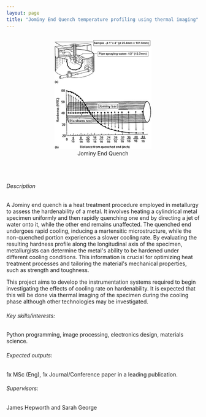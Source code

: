 ```yaml
---
layout: page
title: "Jominy End Quench temperature profiling using thermal imaging"
---
```

<!-- add image here -->
<div style="display: flex; justify-content: center;">
  <figure style="text-align: center;">
    <img src="/projects/jominy-quench/JominyEndQuench.jpg" alt="Jominy End Quench" width="60%">
    <figcaption>Jominy End Quench</figcaption>
  </figure>
</div>
<!-- Space after image -->
<br><br>

<!-- Body-->
###### Description

A Jominy end quench is a heat treatment procedure employed in metallurgy to assess the hardenability of a metal. It involves heating a cylindrical metal specimen uniformly and then rapidly quenching one end by directing a jet of water onto it, while the other end remains unaffected. The quenched end undergoes rapid cooling, inducing a martensitic microstructure, while the non-quenched portion experiences a slower cooling rate. By evaluating the resulting hardness profile along the longitudinal axis of the specimen, metallurgists can determine the metal's ability to be hardened under different cooling conditions. This information is crucial for optimizing heat treatment processes and tailoring the material's mechanical properties, such as strength and toughness.

This project aims to develop the instrumentation systems required to begin investigating the effects of cooling rate on hardenability. It is expected that this will be done via thermal imaging of the specimen during the cooling phase although other technologies may be investigated.

###### Key skills/interests:

Python programming, image processing, electronics design, materials science.

###### Expected outputs:

1x MSc (Eng), 1x Journal/Conference paper in a leading publication.

###### Supervisors: 

James Hepworth and Sarah George